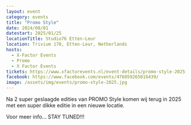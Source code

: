 ```yaml
---
layout: event
category: events
title: "Promo Style"
date: 2024/08/01
datestart: 2025/01/25
locationTitle: Studio76 Etten-Leur
location: Trivium 170, Etten-Leur, Netherlands
hosts:
  - X-Factor Events
  - Promo
  - X Factor Events
tickets: https://www.xfactorevents.nl/event-details/promo-style-2025
facebook: https://www.facebook.com/events/476859265016439/
image: /assets/img/events/promo-style-2025.jpg
---
```


Na 2 super geslaagde edities van PROMO Style komen wij terug in 2025 met een super dikke editie in een nieuwe locatie.

Voor meer info... STAY TUNED!!!